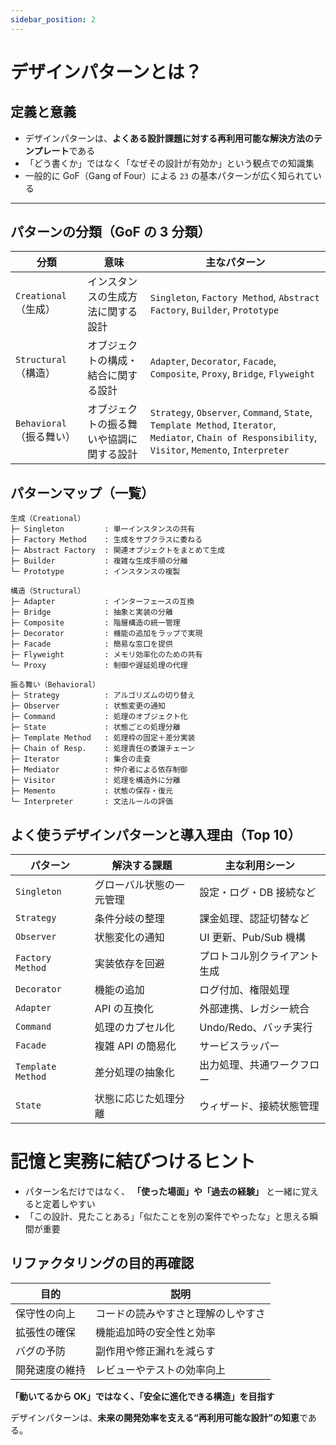 ```yaml
---
sidebar_position: 2
---
```


# デザインパターンとは？

## 定義と意義

- デザインパターンは、**よくある設計課題に対する再利用可能な解決方法のテンプレート**である
- 「どう書くか」ではなく「なぜその設計が有効か」という観点での知識集
- 一般的に GoF（Gang of Four）による `23` の基本パターンが広く知られている

---

## パターンの分類（GoF の 3 分類）

| 分類                     | 意味                                     | 主なパターン                                                                                                                                          |
| ------------------------ | ---------------------------------------- | ----------------------------------------------------------------------------------------------------------------------------------------------------- |
| `Creational`（生成）     | インスタンスの生成方法に関する設計       | `Singleton`, `Factory Method`, `Abstract Factory`, `Builder`, `Prototype`                                                                             |
| `Structural`（構造）     | オブジェクトの構成・結合に関する設計     | `Adapter`, `Decorator`, `Facade`, `Composite`, `Proxy`, `Bridge`, `Flyweight`                                                                         |
| `Behavioral`（振る舞い） | オブジェクトの振る舞いや協調に関する設計 | `Strategy`, `Observer`, `Command`, `State`, `Template Method`, `Iterator`, `Mediator`, `Chain of Responsibility`, `Visitor`, `Memento`, `Interpreter` |

## パターンマップ（一覧）

```
生成（Creational）
├─ Singleton         : 単一インスタンスの共有
├─ Factory Method    : 生成をサブクラスに委ねる
├─ Abstract Factory  : 関連オブジェクトをまとめて生成
├─ Builder           : 複雑な生成手順の分離
└─ Prototype         : インスタンスの複製

構造（Structural）
├─ Adapter           : インターフェースの互換
├─ Bridge            : 抽象と実装の分離
├─ Composite         : 階層構造の統一管理
├─ Decorator         : 機能の追加をラップで実現
├─ Facade            : 簡易な窓口を提供
├─ Flyweight         : メモリ効率化のための共有
└─ Proxy             : 制御や遅延処理の代理

振る舞い（Behavioral）
├─ Strategy          : アルゴリズムの切り替え
├─ Observer          : 状態変更の通知
├─ Command           : 処理のオブジェクト化
├─ State             : 状態ごとの処理分離
├─ Template Method   : 処理枠の固定＋差分実装
├─ Chain of Resp.    : 処理責任の委譲チェーン
├─ Iterator          : 集合の走査
├─ Mediator          : 仲介者による依存制御
├─ Visitor           : 処理を構造外に分離
├─ Memento           : 状態の保存・復元
└─ Interpreter       : 文法ルールの評価
```

## よく使うデザインパターンと導入理由（Top 10）

| パターン          | 解決する課題             | 主な利用シーン               |
| ----------------- | ------------------------ | ---------------------------- |
| `Singleton`       | グローバル状態の一元管理 | 設定・ログ・DB 接続など      |
| `Strategy`        | 条件分岐の整理           | 課金処理、認証切替など       |
| `Observer`        | 状態変化の通知           | UI 更新、Pub/Sub 機構        |
| `Factory Method`  | 実装依存を回避           | プロトコル別クライアント生成 |
| `Decorator`       | 機能の追加               | ログ付加、権限処理           |
| `Adapter`         | API の互換化             | 外部連携、レガシー統合       |
| `Command`         | 処理のカプセル化         | Undo/Redo、バッチ実行        |
| `Facade`          | 複雑 API の簡易化        | サービスラッパー             |
| `Template Method` | 差分処理の抽象化         | 出力処理、共通ワークフロー   |
| `State`           | 状態に応じた処理分離     | ウィザード、接続状態管理     |

# 記憶と実務に結びつけるヒント

- パターン名だけではなく、 **「使った場面」や「過去の経験」** と一緒に覚えると定着しやすい
- 「この設計、見たことある」「似たことを別の案件でやったな」と思える瞬間が重要

## リファクタリングの目的再確認

| 目的           | 説明                               |
| -------------- | ---------------------------------- |
| 保守性の向上   | コードの読みやすさと理解のしやすさ |
| 拡張性の確保   | 機能追加時の安全性と効率           |
| バグの予防     | 副作用や修正漏れを減らす           |
| 開発速度の維持 | レビューやテストの効率向上         |

**「動いてるから OK」ではなく、「安全に進化できる構造」を目指す**

デザインパターンは、**未来の開発効率を支える“再利用可能な設計”の知恵**である。
